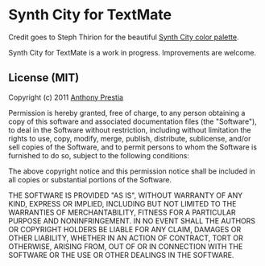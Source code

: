 # Synth City for TextMate

Credit goes to Steph Thirion for the beautiful [Synth City color palette](https://github.com/phest/synthcity/).

Synth City for TextMate is a work in progress. Improvements are welcome.

## License (MIT)

Copyright (c) 2011 [Anthony Prestia](http://anthonyprestia.com)

Permission is hereby granted, free of charge, to any person obtaining a copy of this software and associated documentation files (the "Software"), to deal in the Software without restriction, including without limitation the rights to use, copy, modify, merge, publish, distribute, sublicense, and/or sell copies of the Software, and to permit persons to whom the Software is furnished to do so, subject to the following conditions:

The above copyright notice and this permission notice shall be included in all copies or substantial portions of the Software.

THE SOFTWARE IS PROVIDED "AS IS", WITHOUT WARRANTY OF ANY KIND, EXPRESS OR IMPLIED, INCLUDING BUT NOT LIMITED TO THE WARRANTIES OF MERCHANTABILITY, FITNESS FOR A PARTICULAR PURPOSE AND NONINFRINGEMENT. IN NO EVENT SHALL THE AUTHORS OR COPYRIGHT HOLDERS BE LIABLE FOR ANY CLAIM, DAMAGES OR OTHER LIABILITY, WHETHER IN AN ACTION OF CONTRACT, TORT OR OTHERWISE, ARISING FROM, OUT OF OR IN CONNECTION WITH THE SOFTWARE OR THE USE OR OTHER DEALINGS IN THE SOFTWARE.